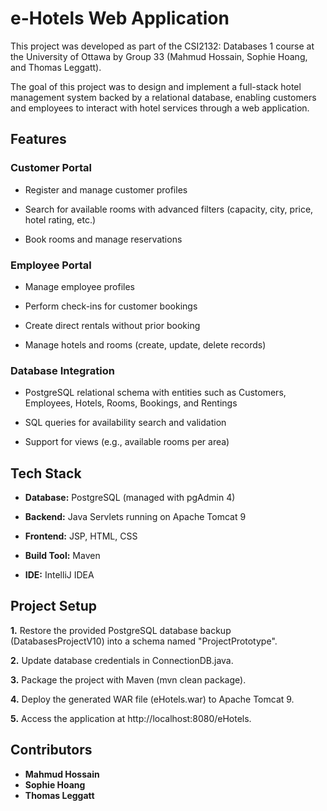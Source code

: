 # e-Hotels Web Application

This project was developed as part of the CSI2132: Databases 1 course at the University of Ottawa by Group 33 (Mahmud Hossain, Sophie Hoang, and Thomas Leggatt).

The goal of this project was to design and implement a full-stack hotel management system backed by a relational database, enabling customers and employees to interact with hotel services through a web application.

## Features

### Customer Portal

* Register and manage customer profiles

* Search for available rooms with advanced filters (capacity, city, price, hotel rating, etc.)

* Book rooms and manage reservations

### Employee Portal

* Manage employee profiles

* Perform check-ins for customer bookings

* Create direct rentals without prior booking

* Manage hotels and rooms (create, update, delete records)

### Database Integration

* PostgreSQL relational schema with entities such as Customers, Employees, Hotels, Rooms, Bookings, and Rentings

* SQL queries for availability search and validation

* Support for views (e.g., available rooms per area)

## Tech Stack

* **Database:** PostgreSQL (managed with pgAdmin 4)

* **Backend:** Java Servlets running on Apache Tomcat 9

* **Frontend:** JSP, HTML, CSS

* **Build Tool:** Maven

* **IDE:** IntelliJ IDEA

## Project Setup

**1.** Restore the provided PostgreSQL database backup (DatabasesProjectV10) into a schema named "ProjectPrototype".

**2.** Update database credentials in ConnectionDB.java.

**3.** Package the project with Maven (mvn clean package).

**4.** Deploy the generated WAR file (eHotels.war) to Apache Tomcat 9.

**5.** Access the application at http://localhost:8080/eHotels.

## Contributors

* **Mahmud Hossain**
* **Sophie Hoang**
* **Thomas Leggatt**
